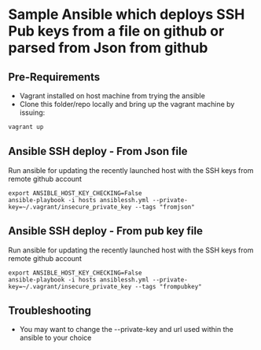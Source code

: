 # Sample Ansible which deploys SSH Pub keys from a file on github or parsed from Json from github

## Pre-Requirements
- Vagrant installed on host machine from trying the ansible
- Clone this folder/repo locally and bring up the vagrant machine by issuing:
````ruby
vagrant up
````

## Ansible SSH deploy - From Json file

Run ansible for updating the recently launched host with the SSH keys from remote github account
````
export ANSIBLE_HOST_KEY_CHECKING=False
ansible-playbook -i hosts ansiblessh.yml --private-key=~/.vagrant/insecure_private_key --tags "fromjson"
````

## Ansible SSH deploy - From pub key file

Run ansible for updating the recently launched host with the SSH keys from remote github account
````
export ANSIBLE_HOST_KEY_CHECKING=False
ansible-playbook -i hosts ansiblessh.yml --private-key=~/.vagrant/insecure_private_key --tags "frompubkey"
````

## Troubleshooting

- You may want to change the --private-key and url used within the ansible to your choice

